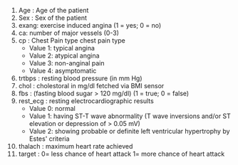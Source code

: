 1. Age : Age of the patient
2. Sex : Sex of the patient
3. exang: exercise induced angina (1 = yes; 0 = no)
4. ca: number of major vessels (0-3)
5. cp : Chest Pain type chest pain type
    - Value 1: typical angina
    - Value 2: atypical angina
    - Value 3: non-anginal pain
    - Value 4: asymptomatic
6. trtbps : resting blood pressure (in mm Hg)
7. chol : cholestoral in mg/dl fetched via BMI sensor
8. fbs : (fasting blood sugar > 120 mg/dl) (1 = true; 0 = false)
9. rest_ecg : resting electrocardiographic results
    - Value 0: normal
    - Value 1: having ST-T wave abnormality (T wave inversions and/or ST elevation or depression of > 0.05 mV)
    - Value 2: showing probable or definite left ventricular hypertrophy by Estes' criteria
10. thalach : maximum heart rate achieved
11. target : 0= less chance of heart attack 1= more chance of heart attack
